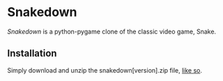 # Snakedown

*Snakedown* is a python-pygame clone of the classic video game, Snake.

## Installation

Simply download and unzip the snakedown[version].zip file, [like so](http://ningyuan.io/snakedown1.3.webm).
